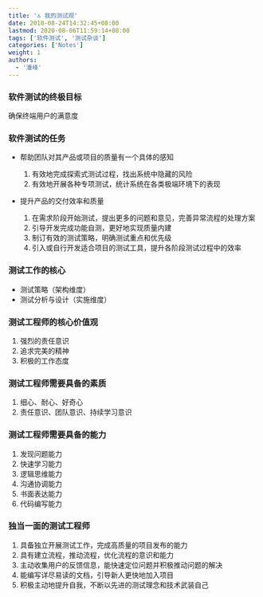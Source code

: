 ```yaml
---
title: '🔝 我的测试观'
date: 2018-08-24T14:32:45+08:00
lastmod: 2020-08-06T11:59:14+08:00
tags: ['软件测试', '测试杂谈']
categories: ['Notes']
weight: 1
authors:
  - '潘峰'
---
```


### 软件测试的终极目标

确保终端用户的满意度

### 软件测试的任务

- 帮助团队对其产品或项目的质量有一个具体的感知

  1. 有效地完成探索式测试过程，找出系统中隐藏的风险
  2. 有效地开展各种专项测试，统计系统在各类极端环境下的表现

- 提升产品的交付效率和质量

  1. 在需求阶段开始测试，提出更多的问题和意见，完善异常流程的处理方案
  2. 引导开发完成功能自测，更好地实现质量内建
  3. 制订有效的测试策略，明确测试重点和优先级
  4. 引入或自行开发适合项目的测试工具，提升各阶段测试过程中的效率

### 测试工作的核心

- 测试策略（架构维度）
- 测试分析与设计（实施维度）

### 测试工程师的核心价值观

1. 强烈的责任意识
2. 追求完美的精神
3. 积极的工作态度

### 测试工程师需要具备的素质

1. 细心、耐心、好奇心
2. 责任意识、团队意识、持续学习意识

### 测试工程师需要具备的能力

1. 发现问题能力
2. 快速学习能力
3. 逻辑思维能力
4. 沟通协调能力
5. 书面表达能力
6. 代码编写能力

### 独当一面的测试工程师

1. 具备独立开展测试工作，完成高质量的项目发布的能力
2. 具有建立流程，推动流程，优化流程的意识和能力
3. 主动收集用户的反馈信息，能快速定位问题并积极推动问题的解决
4. 能编写详尽易读的文档，引导新人更快地加入项目
5. 积极主动地提升自我，不断以先进的测试理念和技术武装自己
